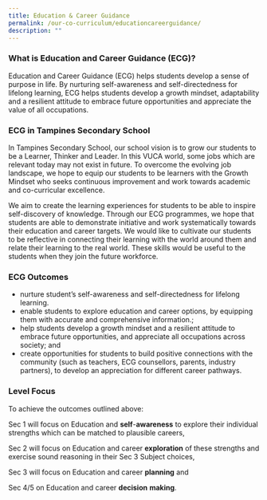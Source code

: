```yaml
---
title: Education & Career Guidance
permalink: /our-co-curriculum/educationcareerguidance/
description: ""
---
```

### ****What is Education and Career Guidance (ECG)?****

Education and Career Guidance (ECG) helps students develop a sense of purpose in life. By nurturing self-awareness and self-directedness for lifelong learning, ECG helps students develop a growth mindset, adaptability and a resilient attitude to embrace future opportunities and appreciate the value of all occupations.

### ECG in Tampines Secondary School

In Tampines Secondary School, our school vision is to grow our students to be a Learner, Thinker and Leader. In this VUCA world, some jobs which are relevant today may not exist in future. To overcome the evolving job landscape, we hope to equip our students to be learners with the Growth Mindset who seeks continuous improvement and work towards academic and co-curricular excellence.

We aim to create the learning experiences for students to be able to inspire self-discovery of knowledge. Through our ECG programmes, we hope that students are able to demonstrate initiative and work systematically towards their education and career targets. We would like to cultivate our students to be reflective in connecting their learning with the world around them and relate their learning to the real world. These skills would be useful to the students when they join the future workforce.

### ECG Outcomes

*   nurture student’s self-awareness and self-directedness for lifelong learning.
*   enable students to explore education and career options, by equipping them with accurate and comprehensive information.;
*   help students develop a growth mindset and a resilient attitude to embrace future opportunities, and appreciate all occupations across society; and
*   create opportunities for students to build positive connections with the community (such as teachers, ECG counsellors, parents, industry partners), to develop an appreciation for different career pathways.

### Level Focus

To achieve the outcomes outlined above:

Sec 1 will focus on Education and **self**\-**awareness** to explore their individual strengths which can be matched to plausible careers,

Sec 2 will focus on Education and career **exploration** of these strengths and exercise sound reasoning in their Sec 3 Subject choices,

Sec 3 will focus on Education and career **planning** and

Sec 4/5 on Education and career **decision** **making**.